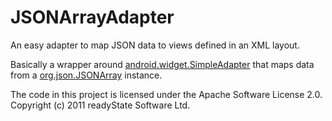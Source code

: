 # JSONArrayAdapter

An easy adapter to map JSON data to views defined in an XML layout. 

Basically a wrapper around [android.widget.SimpleAdapter](http://developer.android.com/reference/android/widget/SimpleAdapter.html) that maps data from a [org.json.JSONArray](http://developer.android.com/reference/org/json/JSONArray.html) instance.

The code in this project is licensed under the Apache Software License 2.0. 
Copyright (c) 2011 readyState Software Ltd.